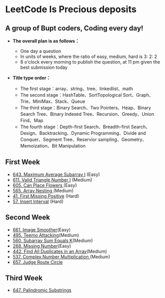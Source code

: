 # LeetCode Is Precious deposits
## A group of Bupt coders, Coding every day!

- **The overall plan is as follows：**
  - One day a question
  - In units of weeks, where the ratio of easy, medium, hard is 3: 2: 2
  - 8 o'clock every morning to publish the question, at 11 pm given the best submission today

- **Title type order：**
  - The first stage：array、string、tree、linkedlist、math
  - The second stage：HashTable、SortTopological Sort、Graph、Trie、MiniMax、Stack、Queue
  - The third stage：Binary Search、Two Pointers、Heap、Binary Search Tree、Binary Indexed Tree、Recursion、Greedy、Union Find、Map
  - The fourth stage：Depth-first Search、Breadth-first Search、Design、Backtracking、Dynamic Programming、Divide and Conquer、Segment Tree、Reservior sampling、Geometry、Memoization、Bit Manipulation

## First Week
- [643. Maximum Average Subarray I](https://leetcode.com/problems/maximum-average-subarray-i/description/) (Easy)
- [611. Valid Triangle Number I](https://leetcode.com/problems/valid-triangle-number/description/) (Medium)
- [605. Can Place Flowers ](https://leetcode.com/problems/valid-triangle-number/description/) (Easy)
- [565. Array Nesting ](https://leetcode.com/problems/array-nesting/description/) (Medium)
- [41. First Missing Positive](https://leetcode.com/problems/first-missing-positive/description/) (Hard)
- [57. Insert Interval](https://leetcode.com/problems/insert-interval/description/) (Hard)

## Second Week
- [661. Image Smoother](https://leetcode.com/problems/image-smoother/description/)(Easy)
- [495. Teemo Attacking](https://leetcode.com/problems/teemo-attacking/description/)(Medium)
- [560. Subarray Sum Equals K](https://leetcode.com/problems/subarray-sum-equals-k/description/)(Medium)
- [268. Missing Number](https://leetcode.com/problems/missing-number/description/)(Easy)
- [442. Find All Duplicates in an Array](https://leetcode.com/problems/find-all-duplicates-in-an-array/description/)(Medium)
- [537. Complex Number Multiplication ](https://leetcode.com/problems/complex-number-multiplication/description/)(Medium)
- [657. Judge Route Circle ](https://leetcode.com/problems/judge-route-circle/description/)

## Third Week
- [647. Palindromic Substrings ](https://leetcode.com/problems/palindromic-substrings/description/)
